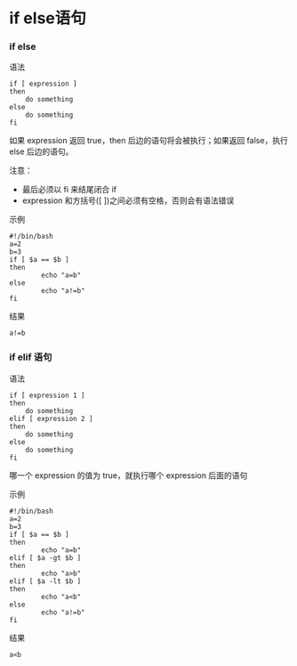 # if else语句

### if else

语法

```shell
if [ expression ]
then
	do something
else
	do something
fi
```

如果 expression 返回 true，then 后边的语句将会被执行；如果返回 false，执行 else 后边的语句。

注意：

- 最后必须以 fi 来结尾闭合 if
- expression 和方括号([ ])之间必须有空格，否则会有语法错误

示例

```shell
#!/bin/bash
a=2
b=3
if [ $a == $b ]
then
        echo "a=b"
else
        echo "a!=b"
fi
```

结果

```
a!=b
```

### if elif 语句

语法

```shell
if [ expression 1 ]
then
	do something
elif [ expression 2 ]
then
	do something
else
	do something
fi
```

哪一个 expression 的值为 true，就执行哪个 expression 后面的语句

示例

```shell
#!/bin/bash
a=2
b=3
if [ $a == $b ]
then
        echo "a=b"
elif [ $a -gt $b ]
then
        echo "a>b"
elif [ $a -lt $b ]
then
        echo "a<b"
else
        echo "a!=b"
fi
```

结果

```
a<b
```

